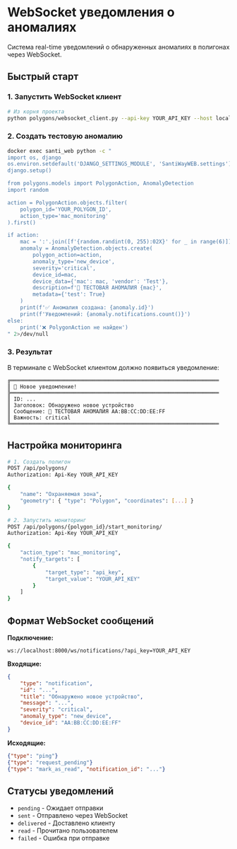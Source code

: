 # WebSocket уведомления о аномалиях

Система real-time уведомлений о обнаруженных аномалиях в полигонах через WebSocket.

## Быстрый старт

### 1. Запустить WebSocket клиент

```bash
# Из корня проекта
python polygons/websocket_client.py --api-key YOUR_API_KEY --host localhost:8000
```

### 2. Создать тестовую аномалию

```bash
docker exec santi_web python -c "
import os, django
os.environ.setdefault('DJANGO_SETTINGS_MODULE', 'SantiWayWEB.settings')
django.setup()

from polygons.models import PolygonAction, AnomalyDetection
import random

action = PolygonAction.objects.filter(
    polygon_id='YOUR_POLYGON_ID',
    action_type='mac_monitoring'
).first()

if action:
    mac = ':'.join([f'{random.randint(0, 255):02X}' for _ in range(6)])
    anomaly = AnomalyDetection.objects.create(
        polygon_action=action,
        anomaly_type='new_device',
        severity='critical',
        device_id=mac,
        device_data={'mac': mac, 'vendor': 'Test'},
        description=f'🚨 ТЕСТОВАЯ АНОМАЛИЯ {mac}',
        metadata={'test': True}
    )
    print(f'✅ Аномалия создана: {anomaly.id}')
    print(f'Уведомлений: {anomaly.notifications.count()}')
else:
    print('❌ PolygonAction не найден')
" 2>/dev/null
```

### 3. Результат

В терминале с WebSocket клиентом должно появиться уведомление:
```
╔══════════════════════════════════════════════════════════════════
║ 🚨 Новое уведомление!
╠══════════════════════════════════════════════════════════════════
║ ID: ...
║ Заголовок: Обнаружено новое устройство
║ Сообщение: 🚨 ТЕСТОВАЯ АНОМАЛИЯ AA:BB:CC:DD:EE:FF
║ Важность: critical
╚══════════════════════════════════════════════════════════════════
```

## Настройка мониторинга

```bash
# 1. Создать полигон
POST /api/polygons/
Authorization: Api-Key YOUR_API_KEY

{
    "name": "Охраняемая зона",
    "geometry": { "type": "Polygon", "coordinates": [...] }
}

# 2. Запустить мониторинг
POST /api/polygons/{polygon_id}/start_monitoring/
Authorization: Api-Key YOUR_API_KEY

{
    "action_type": "mac_monitoring",
    "notify_targets": [
        {
            "target_type": "api_key",
            "target_value": "YOUR_API_KEY"
        }
    ]
}
```

## Формат WebSocket сообщений

**Подключение:**
```
ws://localhost:8000/ws/notifications/?api_key=YOUR_API_KEY
```

**Входящие:**
```json
{
    "type": "notification",
    "id": "...",
    "title": "Обнаружено новое устройство",
    "message": "...",
    "severity": "critical",
    "anomaly_type": "new_device",
    "device_id": "AA:BB:CC:DD:EE:FF"
}
```

**Исходящие:**
```json
{"type": "ping"}
{"type": "request_pending"}
{"type": "mark_as_read", "notification_id": "..."}
```

## Статусы уведомлений

- `pending` - Ожидает отправки
- `sent` - Отправлено через WebSocket
- `delivered` - Доставлено клиенту
- `read` - Прочитано пользователем
- `failed` - Ошибка при отправке
